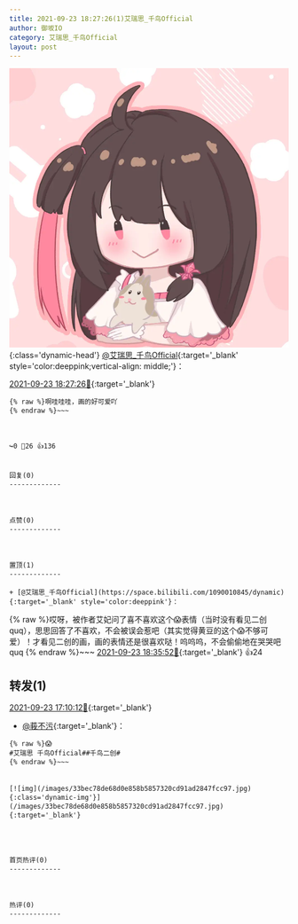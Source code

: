 ```yaml
---
title: 2021-09-23 18:27:26(1)艾瑞思_千鸟Official
author: 御坂IO
category: 艾瑞思_千鸟Official
layout: post
---
```


![img](/images/7e08840c56f251de28bdf766b647bd5fe9a5d50a.jpg){:class='dynamic-head'}
[@艾瑞思_千鸟Official](https://space.bilibili.com/1090010845/dynamic){:target='_blank' style='color:deeppink;vertical-align: middle;'}：

[2021-09-23 18:27:26🔗](https://t.bilibili.com/573611977810661993){:target='_blank'}

~~~
{% raw %}啊哇哇哇，画的好可爱吖
{% endraw %}~~~



↪️0 💬26 👍136


回复(0)
-------------



点赞(0)
-------------



置顶(1)
-------------

+ [@艾瑞思_千鸟Official](https://space.bilibili.com/1090010845/dynamic){:target='_blank' style='color:deeppink'}：
~~~
{% raw %}哎呀，被作者艾妃问了喜不喜欢这个😱表情（当时没有看见二创quq），思思回答了不喜欢，不会被误会惹吧（其实觉得黄豆的这个😱不够可爱）！才看见二创的画，画的表情还是很喜欢哒！呜呜呜，不会偷偷地在哭哭吧quq
{% endraw %}~~~
[2021-09-23 18:35:52🔗](https://t.bilibili.com/573611977810661993#reply5451907558){:target='_blank'} 👍24


转发(1)
-------------

[2021-09-23 17:10:12🔗](https://t.bilibili.com/573592074932078481){:target='_blank'}
+ [@莪不污](https://space.bilibili.com/15652183/dynamic){:target='_blank'}：
~~~
{% raw %}😱
#艾瑞思 千鸟Official##千鸟二创#
{% endraw %}~~~


[![img](/images/33bec78de68d0e858b5857320cd91ad2847fcc97.jpg){:class='dynamic-img'}](/images/33bec78de68d0e858b5857320cd91ad2847fcc97.jpg){:target='_blank'}




首页热评(0)
-------------



热评(0)
-------------



